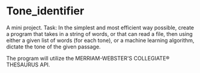 # Tone_identifier
A mini project.  Task: In the simplest and most efficient way possible, create a program that takes in a string of words, or that can read a file, then using either a given list of words (for each tone), or a machine learning algorithm, dictate the tone of the given passage.

The program will utilize the MERRIAM-WEBSTER'S COLLEGIATE® THESAURUS API.
